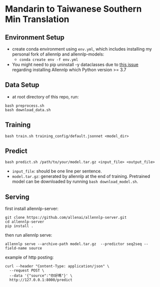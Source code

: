 # Mandarin to Taiwanese Southern Min Translation

## Environment Setup
- create conda environment using `env.yml`, which includes installing my personal fork of allennlp and allennlp-models:
    - `conda create env -f env.yml`
- You might need to pip uninstall -y dataclasses due to [this issue](https://github.com/allenai/allennlp/issues/4755) regarding installing Allennlp which Python version >= 3.7

## Data Setup
- at root directory of this repo, run:
```bash=
bash preprocess.sh
bash download_data.sh
```

## Training
```bash=
bash train.sh training_config/default.jsonnet <model_dir>
```

## Predict
```bash=
bash predict.sh /path/to/your/model.tar.gz <input_file> <output_file>
```
- `input_file`:  should be one line per sentence.
- `model.tar.gz`: generated by allennlp at the end of training. Pretrained model can be downloaded by running `bash download_model.sh`.

## Serving
first install allennlp-server:
```bash=
git clone https://github.com/allenai/allennlp-server.git
cd allennlp-server
pip install .
```
then run allennlp serve:
```bash=
allennlp serve --archive-path model.tar.gz  --predictor seq2seq --field-name source
```
example of http posting:
```
curl --header "Content-Type: application/json" \
  --request POST \
  --data '{"source":"你好嗎"}' \
  http://127.0.0.1:8000/predict
```
